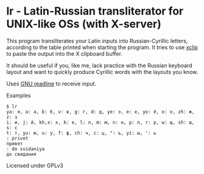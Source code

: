 # lr - Latin-Russian transliterator for UNIX-like OSs (with X-server)

This program transliterates your Latin inputs into Russian-Cyrillic letters, according to the table printed when starting the program. It tries to use [xclip](https://github.com/astrand/xclip) to paste the output into the X clipboard buffer.

It should be useful if you, like me, lack practice with the Russian keyboard layout and want to quickly produce Cyrillic words with the layouts you know.

Uses [GNU readline](https://www.gnu.org/s/readline/) to receive input. 

Examples 

```
$ lr
ya: я, a: а, b: б, v: в, g: г, d: д, ye: э, e: е, yo: ё, o: о, zh: ж, z: з
i: и, j: й, kh,x: х, k: к, l: л, m: м, n: н, p: п, r: р, w: щ, sh: ш, s: с
t: т, yu: ю, u: у, f: ф, ch: ч, c: ц, ": ъ, yi: ы, ': ь
: privet
привет
: do svidaniya
до свидания
```

Licensed under GPLv3
